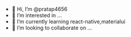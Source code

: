 - 👋 Hi, I’m @pratap4656
- 👀 I’m interested in ...
- 🌱 I’m currently learning react-native,materialui
- 💞️ I’m looking to collaborate on ...


<!---
pratap4656/pratap4656 is a ✨ special ✨ repository because its `README.md` (this file) appears on your GitHub profile.
You can click the Preview link to take a look at your changes.
--->
